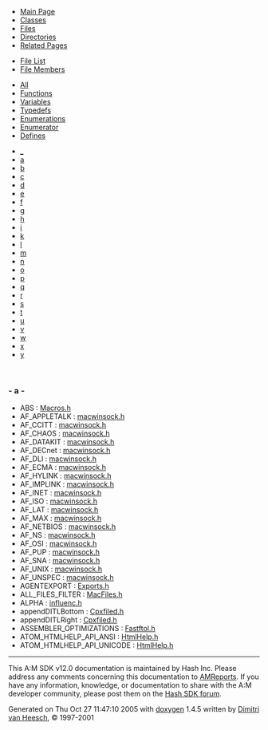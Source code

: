 <div class="tabs">

- [Main Page](index.md)
- [Classes](annotated.md)
- <span id="current">[Files](files.md)</span>
- [Directories](dirs.md)
- [Related Pages](pages.md)

</div>

<div class="tabs">

- [File List](files.md)
- <span id="current">[File Members](globals.md)</span>

</div>

<div class="tabs">

- [All](globals.md)
- [Functions](globals_func.md)
- [Variables](globals_vars.md)
- [Typedefs](globals_type.md)
- [Enumerations](globals_enum.md)
- [Enumerator](globals_eval.md)
- <span id="current">[Defines](globals_defs.md)</span>

</div>

<div class="tabs">

- [\_](globals_defs.md#index__)
- <span id="current">[a](globals_defs_0x61.md#index_a)</span>
- [b](globals_defs_0x62.md#index_b)
- [c](globals_defs_0x63.md#index_c)
- [d](globals_defs_0x64.md#index_d)
- [e](globals_defs_0x65.md#index_e)
- [f](globals_defs_0x66.md#index_f)
- [g](globals_defs_0x67.md#index_g)
- [h](globals_defs_0x68.md#index_h)
- [i](globals_defs_0x69.md#index_i)
- [k](globals_defs_0x6b.md#index_k)
- [l](globals_defs_0x6c.md#index_l)
- [m](globals_defs_0x6d.md#index_m)
- [n](globals_defs_0x6e.md#index_n)
- [o](globals_defs_0x6f.md#index_o)
- [p](globals_defs_0x70.md#index_p)
- [q](globals_defs_0x71.md#index_q)
- [r](globals_defs_0x72.md#index_r)
- [s](globals_defs_0x73.md#index_s)
- [t](globals_defs_0x74.md#index_t)
- [u](globals_defs_0x75.md#index_u)
- [v](globals_defs_0x76.md#index_v)
- [w](globals_defs_0x77.md#index_w)
- [x](globals_defs_0x78.md#index_x)
- [y](globals_defs_0x79.md#index_y)

</div>

 

### <span id="index_a" class="anchor">- a -</span>

- ABS : <a href="Macros_8h.md#1d37a64ea4e4add5f53e05796eac6119" class="el">Macros.h</a>
- AF_APPLETALK : <a href="macwinsock_8h.md#3d664e2b834ffc68a5c4d6247619b374" class="el">macwinsock.h</a>
- AF_CCITT : <a href="macwinsock_8h.md#ea36719eb14f49095507df32044a6d6b" class="el">macwinsock.h</a>
- AF_CHAOS : <a href="macwinsock_8h.md#d4273c73b386f83338a127ffa100910e" class="el">macwinsock.h</a>
- AF_DATAKIT : <a href="macwinsock_8h.md#74597f68ccee140984e0eab806dec85d" class="el">macwinsock.h</a>
- AF_DECnet : <a href="macwinsock_8h.md#9264052b3a9dbc8e8504535a0d177808" class="el">macwinsock.h</a>
- AF_DLI : <a href="macwinsock_8h.md#4e7b88de97100de2885f8e21e409fbb6" class="el">macwinsock.h</a>
- AF_ECMA : <a href="macwinsock_8h.md#13a85a0a646a6cd7babfcf69fbee715c" class="el">macwinsock.h</a>
- AF_HYLINK : <a href="macwinsock_8h.md#9aced386467dbeb64ac788509e57029d" class="el">macwinsock.h</a>
- AF_IMPLINK : <a href="macwinsock_8h.md#05365858ef359ad952114a82637968af" class="el">macwinsock.h</a>
- AF_INET : <a href="macwinsock_8h.md#5bc602efd98ee8b55d4533725dd27ea8" class="el">macwinsock.h</a>
- AF_ISO : <a href="macwinsock_8h.md#d9199903d1ac104e7baf50d0be210ce5" class="el">macwinsock.h</a>
- AF_LAT : <a href="macwinsock_8h.md#170f4de24ddf9e5e4b465c52982a74dc" class="el">macwinsock.h</a>
- AF_MAX : <a href="macwinsock_8h.md#6c871076aec6dec30819e30a2e3a4fc3" class="el">macwinsock.h</a>
- AF_NETBIOS : <a href="macwinsock_8h.md#dd8e7ab14f8edb35b6868e7f63881c8a" class="el">macwinsock.h</a>
- AF_NS : <a href="macwinsock_8h.md#583263863f759b7414873f908c2b41cd" class="el">macwinsock.h</a>
- AF_OSI : <a href="macwinsock_8h.md#4632fef0e1964a0443898d474d7aa11a" class="el">macwinsock.h</a>
- AF_PUP : <a href="macwinsock_8h.md#3462cbdaa4032cadf4454bf9be94defb" class="el">macwinsock.h</a>
- AF_SNA : <a href="macwinsock_8h.md#2c0900c81827dad7d83aa43539b8fc52" class="el">macwinsock.h</a>
- AF_UNIX : <a href="macwinsock_8h.md#0c3400c34055390819719bb8eaa7cc7c" class="el">macwinsock.h</a>
- AF_UNSPEC : <a href="macwinsock_8h.md#15330f6070f0f4dc7b20e75cc6750a80" class="el">macwinsock.h</a>
- AGENTEXPORT : <a href="Exports_8h.md#7432518073556e34ebfb6964f53c6fda" class="el">Exports.h</a>
- ALL_FILES_FILTER : <a href="MacFiles_8h.md#286f1c1aada9bafd4844fc7e29b6cba7" class="el">MacFiles.h</a>
- ALPHA : <a href="influenc_8h.md#002101f8725e5c78d9f30d87f3fa4c87" class="el">influenc.h</a>
- appendDITLBottom : <a href="Cpxfiled_8h.md#9c1ec42bcc49067a0cccc77c943aafea" class="el">Cpxfiled.h</a>
- appendDITLRight : <a href="Cpxfiled_8h.md#7db59530d59b22febdd741728822b042" class="el">Cpxfiled.h</a>
- ASSEMBLER_OPTIMIZATIONS : <a href="Fastftol_8h.md#0fe92f34f2242547f39e8af18d762e72" class="el">Fastftol.h</a>
- ATOM_HTMLHELP_API_ANSI : <a href="HtmlHelp_8h.md#d9bd1477a609b413db99302662b3c28a" class="el">HtmlHelp.h</a>
- ATOM_HTMLHELP_API_UNICODE : <a href="HtmlHelp_8h.md#3729fa0a6c717de69ff4d1fc8ac78f37" class="el">HtmlHelp.h</a>

------------------------------------------------------------------------

<span class="small">This A:M SDK v12.0 documentation is maintained by Hash Inc. Please address any comments concerning this documentation to [AMReports](http://www.hash.com/reports). If you have any information, knowledge, or documentation to share with the A:M developer community, please post them on the [Hash SDK forum](http://www.hash.com/forums/index.php?showforum=11).</span>

Generated on Thu Oct 27 11:47:10 2005 with [<span class="image placeholder" original-image-src="doxygen.png" original-image-title="" height="45" width="100" align="middle" border="0">doxygen</span>](http://www.doxygen.org/index.html) 1.4.5 written by [Dimitri van Heesch](mailto:dimitri@stack.nl), © 1997-2001
